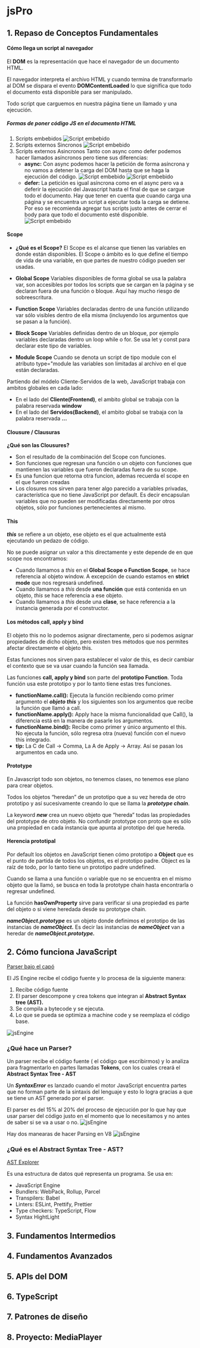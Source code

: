 # jsPro

## 1. Repaso de Conceptos Fundamentales

#### Cómo llega un script al navegador
El **DOM** es la representación que hace el navegador de un documento HTML.

El navegador interpreta el archivo HTML y cuando termina de transformarlo al DOM se dispara el evento **DOMContentLoaded** lo que significa que todo el documento está disponible para ser manipulado.

Todo script que carguemos en nuestra página tiene un llamado y una ejecución.

##### Formas de poner código JS en el documento HTML

1. Scripts embebidos
![Script embebido](./screenshots/scriptEmbebido.png)
2. Scripts externos Sincronos
![Script embebido](./screenshots/scriptExternos.png)
3. Scripts externos Asincronos
Tanto con async como defer podemos hacer llamados asíncronos pero tiene sus diferencias:
    - **async:** Con async podemos hacer la petición de forma asíncrona y no vamos a detener la carga del DOM hasta que se haga la ejecución del código.
    ![Script embebido](./screenshots/async.png)
    ![Script embebido](./screenshots/ordenDeEjecuciónAsync.png)
    - **defer:** La petición es igual asíncrona como en el async pero va a deferir la ejecución del Javascript hasta el final de que se cargue todo el documento.
Hay que tener en cuenta que cuando carga una página y se encuentra un script a ejecutar toda la carga se detiene. Por eso se recomienda agregar tus scripts justo antes de cerrar el body para que todo el documento esté disponible.
![Script embebido](./screenshots/defer.png)

#### Scope
- **¿Qué es el Scope?**
El Scope es el alcanse que tienen las variables en donde están disponibles.
El Scope o ámbito es lo que define el tiempo de vida de una variable, en que partes de nuestro código pueden ser usadas.

- **Global Scope**
Variables disponibles de forma global se usa la palabra var, son accesibles por todos los scripts que se cargan en la página y se declaran fuera de una función o bloque. Aquí hay mucho riesgo de sobreescritura.

- **Function Scope**
Variables declaradas dentro de una función utilizando var sólo visibles dentro de ella misma (incluyendo los argumentos que se pasan a la función).

- **Block Scope**
Variables definidas dentro de un bloque, por ejemplo variables declaradas dentro un loop while o for. Se usa let y const para declarar este tipo de variables.

- **Module Scope**
Cuando se denota un script de tipo module con el atributo type="module las variables son limitadas al archivo en el que están declaradas.

Partiendo del módelo Cliente-Servidos de la web, JavaScript trabaja con ambitos globales en cada lado:
- En el lado del **Cliente(Frontend)**, el ambito global se trabaja con la palabra reservada **window**
- En el lado del **Servidos(Backend)**, el ambito global se trabaja con la palabra reservada **...**

#### Clousure / Clausuras
**¿Qué son las Clousures?**
- Son el resultado de la combinación del Scope con funciones.
- Son funciones que regresan una función o un objeto con funciones que mantienen las variables que fueron declaradas fuera de su scope.
- Es una funcion que retorna otra funcion, ademas recuerda el scope en el que fueron creadas
- Los closures nos sirven para tener algo parecido a variables privadas, característica que no tiene JavaScript por default. Es decir encapsulan variables que no pueden ser modificadas directamente por otros objetos, sólo por funciones pertenecientes al mismo.

#### This
_**this**_ se refiere a un objeto, ese objeto es el que actualmente está ejecutando un pedazo de código.

No se puede asignar un valor a this directamente y este depende de en que scope nos encontramos:
- Cuando llamamos a _this_ en el **Global Scope o Function Scope**, se hace referencia al objeto window. A excepción de cuando estamos en **strict mode** que nos regresará undefined.
- Cuando llamamos a _this_ desde **una función** que está contenida en un objeto, _this_ se hace referencia a ese objeto.
- Cuando llamamos a _this_ desde una **clase**, se hace referencia a la instancia generada por el constructor.

#### Los métodos call, apply y bind

El objeto this no lo podemos asignar directamente, pero si podemos asignar propiedades de dicho objeto, pero existen tres métodos que nos permites afectar directamente el objeto this.

Estas funciones nos sirven para establecer el valor de this, es decir cambiar el contexto que se va usar cuando la función sea llamada.

Las funciones **call, apply y bind** son parte del **prototipo Function**. Toda función usa este prototipo y por lo tanto tiene estas tres funciones.

- **functionName.call():** Ejecuta la función recibiendo como primer argumento el _**objeto this**_ y los siguientes son los argumentos que recibe la función que llamó a call.
- **functionName.apply():** Apply hace la misma funcionalidad que Call(), la diferencia está en la manera de pasarle los argumentos.
- **functionName.bind():** Recibe como primer y único argumento el this. No ejecuta la función, sólo regresa otra (nueva) función con el nuevo this integrado.
- **tip:** La C de Call -> Comma, La A de Apply -> Array. Así se pasan los argumentos en cada uno.

#### Prototype

En Javascript todo son objetos, no tenemos clases, no tenemos ese plano para crear objetos.

Todos los objetos “heredan” de un prototipo que a su vez hereda de otro prototipo y así sucesivamente creando lo que se llama la _**prototype chain**_.

La keyword _**new**_ crea un nuevo objeto que “hereda” todas las propiedades del prototype de otro objeto. No confundir prototype con proto que es sólo una propiedad en cada instancía que apunta al prototipo del que hereda.

#### Herencia prototipal

Por default los objetos en JavaScript tienen cómo prototipo a **Object** que es el punto de partida de todos los objetos, es el prototipo padre. Object es la raíz de todo, por lo tanto tiene un prototipo padre undefined.

Cuando se llama a una función o variable que no se encuentra en el mismo objeto que la llamó, se busca en toda la prototype chain hasta encontrarla o regresar undefined.

La función **hasOwnProperty** sirve para verificar si una propiedad es parte del objeto o si viene heredada desde su prototype chain.

_**nameObject.prototype**_ es un objeto donde definimos el prototipo de las instancias de _**nameObject.**_ Es decir las instancias de _**nameObject**_ van a heredar de _**nameObject.prototype.**_

## 2. Cómo funciona JavaScript

[Parser bajo el capó](https://esprima.org/demo/parse.html)

El JS Engine recibe el código fuente y lo procesa de la siguiente manera:
1. Recibe código fuente
2. El parser descompone y crea tokens que integran al **Abstract Syntax tree (AST).**
3. Se compila a bytecode y se ejecuta.
4. Lo que se pueda se optimiza a machine code y se reemplaza el código base.

![jsEngine](./screenshots/jsEngine.png)

### ¿Qué hace un Parser?
Un parser recibe el código fuente ( el código que escribirmos) y lo analiza para fragmentarlo en partes llamadas **Tokens**, con los cuales creará el **Abstract Syntax Tree - AST**

Un _**SyntaxError**_ es lanzado cuando el motor JavaScript encuentra partes que no forman parte de la sintaxis del lenguaje y esto lo logra gracias a que se tiene un AST generado por el parser.

El parser es del 15% al 20% del proceso de ejecución por lo que hay que usar parser del código justo en el momento que lo necesitamos y no antes de saber si se va a usar o no.
![jsEngine](./screenshots/parser.png)

Hay dos manearas de hacer Parsing en V8
![jsEngine](./screenshots/parsing.png)

### ¿Qué es el Abstract Syntax Tree - AST?
[AST Explorer](https://astexplorer.net)

Es una estructura de datos qué representa un programa.
Se usa en:
- JavaScript Engine
- Bundlers: WebPack, Rollup, Parcel
- Transpilers: Babel
- Linters: ESLint, Prettify, Prettier
- Type checkers: TypeScript, Flow
- Syntax HightLight


## 3. Fundamentos Intermedios
## 4. Fundamentos Avanzados
## 5. APIs del DOM
## 6. TypeScript
## 7. Patrones de diseño
## 8. Proyecto: MediaPlayer